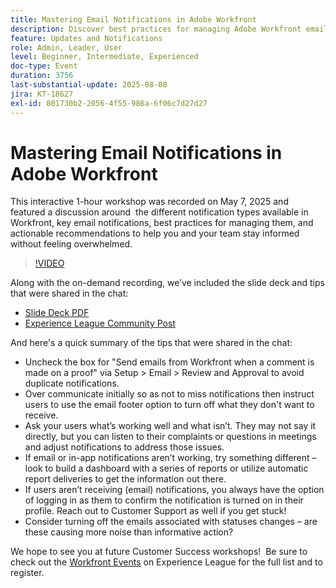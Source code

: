 ```yaml
---
title: Mastering Email Notifications in Adobe Workfront
description: Discover best practices for managing Adobe Workfront email notifications to keep teams informed, reduce noise, and improve communication efficiency.
feature: Updates and Notifications
role: Admin, Leader, User
level: Beginner, Intermediate, Experienced
doc-type: Event
duration: 3756
last-substantial-update: 2025-08-08
jira: KT-18627
exl-id: 801730b2-2056-4f55-986a-6f06c7d27d27
---
```

# Mastering Email Notifications in Adobe Workfront

This interactive 1-hour workshop was recorded on May 7, 2025 and featured a discussion around  the different notification types available in Workfront, key email notifications, best practices for managing them, and actionable recommendations to help you and your team stay informed without feeling overwhelmed.

>[!VIDEO](https://video.tv.adobe.com/v/3469963/?learn=on&enablevpops)

Along with the on-demand recording, we’ve included the slide deck and tips that were shared in the chat: 

* [Slide Deck PDF](https://workfront-experience.s3.us-west-2.amazonaws.com/Training/Guides/Customer+Success+at+Scale/Mastering+Email+Notifications+in+Adobe+Workfront+050725.pdf)
* [Experience League Community Post](https://experienceleaguecommunities.adobe.com/t5/workfront-discussions/event-follow-up-mastering-email-notifications-in-adobe-workfront/td-p/752745)

And here's a quick summary of the tips that were shared in the chat: 

* Uncheck the box for "Send emails from Workfront when a comment is made on a proof" via Setup > Email > Review and Approval to avoid duplicate notifications. 
* Over communicate initially so as not to miss notifications then instruct users to use the email footer option to turn off what they don't want to receive. 
* Ask your users what’s working well and what isn’t. They may not say it directly, but you can listen to their complaints or questions in meetings and adjust notifications to address those issues.  
* If email or in-app notifications aren’t working, try something different – look to build a dashboard with a series of reports or utilize automatic report deliveries to get the information out there.  
* If users aren’t receiving (email) notifications, you always have the option of logging in as them to confirm the notification is turned on in their profile. Reach out to Customer Support as well if you get stuck!   
* Consider turning off the emails associated with statuses changes – are these causing more noise than informative action?  

We hope to see you at future Customer Success workshops!  Be sure to check out the [Workfront Events](https://experienceleague.adobe.com/events/?filters=Workfront) on Experience League for the full list and to register.

